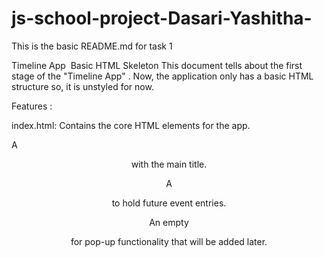 # js-school-project-Dasari-Yashitha-
This is the basic README.md for task 1


Timeline App
 Basic HTML Skeleton
This document tells about the first stage of the "Timeline App" . Now, the application only has a basic HTML structure so, it is unstyled for now.

Features  :

index.html: Contains the core HTML elements for the app.

A <header> with the main title.

A <section id="timeline"> to hold future event entries.

An empty <div id="modal"> for pop-up functionality that will be added later.
